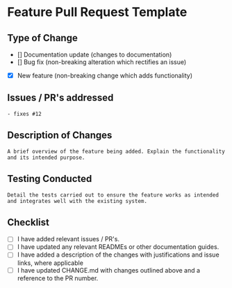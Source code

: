 # Feature Pull Request Template

## Type of Change
- [] Documentation update (changes to documentation)
- [] Bug fix (non-breaking alteration which rectifies an issue)
- [X] New feature (non-breaking change which adds functionality)

## Issues / PR's addressed
```- fixes #12```

## Description of Changes
```A brief overview of the feature being added. Explain the functionality and its intended purpose.```

## Testing Conducted
```Detail the tests carried out to ensure the feature works as intended and integrates well with the existing system.```

## Checklist
- [ ] I have added relevant issues / PR's.
- [ ] I have updated any relevant READMEs or other documentation guides.
- [ ] I have added a description of the changes with justifications and issue links, where applicable
- [ ] I have updated CHANGE.md with changes outlined above and a reference to the PR number.